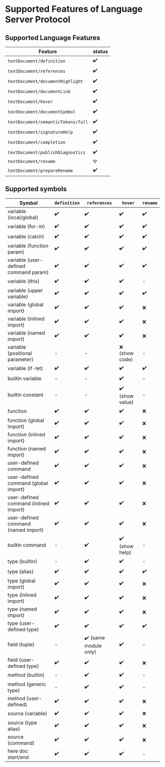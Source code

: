 # Supported Features of Language Server Protocol
## Supported Language Features

| **Feature**                          | **status** |
|--------------------------------------|------------|
| ``textDocument/definition``          | ✔️         |
| ``textDocument/references``          | ✔️         |
| ``textDocument/documentHighlight``   | ✔️         |
| ``textDocument/documentLink``        | ✔️         |
| ``textDocument/hover``               | ✔️         |
| ``textDocument/documentSymbol``      | ✔️         |
| ``textDocument/semanticTokens/full`` | ✔️         |
| ``textDocument/signatureHelp``       | ✔️         |
| ``textDocument/completion``          | ✔️         |
| ``textDocument/publishDiagnostics``  | ✔️         |
| ``textDocument/rename``              | ⛛          |
| ``textDocument/prepareRename``       | ✔️         |


## Supported symbols

| **Symbol**                            | ``definition`` | ``references``        | ``hover``       | ``rename`` |
|---------------------------------------|----------------|-----------------------|-----------------|------------|
| variable (local/global)               | ✔️             | ✔️                    | ✔️              | ✔️         |
| variable (for-in)                     | ✔️             | ✔️                    | ✔️              | ✔️         |
| variable (catch)                      | ✔️             | ✔️                    | ✔️              | ✔️         |
| variable (function param)             | ✔️             | ✔️                    | ✔️              | ✔️         |
| variable (user-defined command param) | ✔️             | ✔️                    | ✔️              | ✔️         |
| variable (this)                       | ✔️             | ✔️                    | ✔️              | -          |
| variable (upper variable)             | ✔️             | ✔️                    | ✔️              | ✔️         |
| variable (global import)              | ✔️             | ✔️                    | ✔️              | ❌          |
| variable (inlined import)             | ✔️             | ✔️                    | ✔️              | ❌          |
| variable (named import)               | ✔️             | ✔️                    | ✔️              | ❌          |
| variable (positional parameter)       | -              | -                     | ❌ (show code)   | -          |
| variable (if-let)                     | ✔️             | ✔️                    | ✔️              | ✔️         |
| builtin variable                      | -              | -                     | ✔️              | -          |
| builtin constant                      | -              | -                     | ✔️ (show value) | -          |
| function                              | ✔️             | ✔️                    | ✔️              | ❌          |
| function (global import)              | ✔️             | ✔️                    | ✔️              | ❌          |
| function (inlined import)             | ✔️             | ✔️                    | ✔️              | ❌          |
| function (named import)               | ✔️             | ✔️                    | ✔️              | ❌          |
| user-defined command                  | ✔️             | ✔️                    | ✔️              | ❌          |
| user-defined command (global import)  | ✔️             | ✔️                    | ✔️              | ❌          |
| user-defined command (inlined import) | ✔️             | ✔️️                   | ✔️              | ❌          |
| user-defined command (named import)   | ✔️             | ✔️️️                  | ✔️️             | ❌          |
| builtin command                       | -              | ✔️                    | ✔️️ (show help) | -          |
| type (builtin)                        | -              | ✔️️️                  | ✔️️️            | -          |
| type (alias)                          | ✔️             | ✔️                    | ✔️              | ✔️         |
| type (global import)                  | ✔️             | ✔️                    | ✔️              | ❌          |
| type (inlined import)                 | ✔️             | ✔️️                   | ✔️              | ❌          |
| type (named import)                   | ✔️             | ✔️                    | ✔️              | ❌          |
| type (user-defined type)              | ✔️             | ✔️                    | ✔️              | ✔️         |
| field (tuple)                         | -              | ✔️ (same module only) | ✔️              | -          |
| field (user-defined type)             | ✔️             | ✔️                    | ✔️              | ❌          |
| method (builtin)                      | -              | ✔️                    | ✔️              | -          |
| method (generic type)                 | -              | ✔️                    | ✔️              | -          |
| method (user-defined)                 | ✔️             | ✔️                    | ✔️              | ❌          |
| source (variable)                     | ✔️             | ✔️                    | ✔️              | ❌          |
| source (type alias)                   | ✔️             | ✔️                    | ✔️              | ❌          |
| source (command)                      | ✔️             | ✔️                    | ✔️              | ❌          |
| here doc start/end                    | ✔️             | ✔️                    | ✔️              | -          |